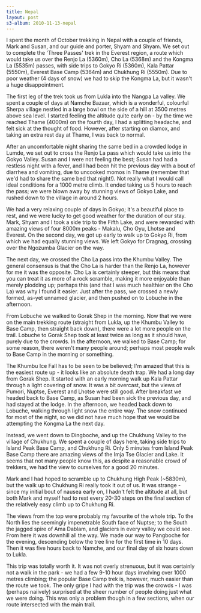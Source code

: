```yaml
--- 
title: Nepal
layout: post
s3-album: 2010-11-13-nepal
---
```



I spent the month of October trekking in Nepal with a couple of friends, Mark
and Susan, and our guide and porter, Shyam and Shyam. We set out to complete
the 'Three Passes' trek in the Everest region, a route which would take us
over the Renjo La (5360m), Cho La (5368m) and the Kongma La (5535m) passes,
with side trips to Gokyo Ri (5360m), Kala Pattar (5550m), Everest Base Camp
(5364m) and Chukhung Ri (5550m). Due to poor weather (4 days of snow) we had
to skip the Kongma La, but it wasn't a huge disappointment.


The first leg of the trek took us from Lukla into the Nangpa La valley. We
spent a couple of days at Namche Bazaar, which is a wonderful, colourful
Sherpa village nestled in a large bowl on the side of a hill at 3500 metres
above sea level. I started feeling the altitude quite early on - by the time
we reached Thame (4000m) on the fourth day, I had a splitting headache, and
felt sick at the thought of food. However, after starting on diamox, and
taking an extra rest day at Thame, I was back to normal.


After an uncomfortable night sharing the same bed in a crowded lodge in Lumde,
we set out to cross the Renjo La pass which would take us into the Gokyo
Valley. Susan and I were not feeling the best; Susan had had a restless night
with a fever, and I had been hit the previous day with a bout of diarrhea and
vomiting, due to uncooked momos in Thame (remember that we'd had to share the
same bed that night!). Not really what I would call ideal conditions for a
1000 metre climb. It ended taking us 5 hours to reach the pass; we were blown
away by stunning views of Gokyo Lake, and rushed down to the village in around
2 hours.


We had a very relaxing couple of days in Gokyo; it's a beautiful place to
rest, and we were lucky to get good weather for the duration of our
stay. Mark, Shyam and I took a side trip to the Fifth Lake, and were rewarded
with amazing views of four 8000m peaks - Makalu, Cho Oyu, Lhotse and
Everest. On the second day, we got up early to walk up to Gokyo Ri, from which
we had equally stunning views. We left Gokyo for Dragnag, crossing over the
Ngozumba Glacier on the way.


The next day, we crossed the Cho La pass into the Khumbu Valley. The general
consensus is that the Cho La is harder than the Renjo La, however for me it
was the opposite. Cho La is certainly steeper, but this means that you can
treat it as more of a rock scramble, making it more enjoyable than merely
plodding up; perhaps this (and that I was much healthier on the Cho La) was
why I found it easier. Just after the pass, we crossed a newly formed, as-yet
unnamed glacier, and then pushed on to Lobuche in the afternoon.


From Lobuche we walked to Gorak Shep in the morning. Now that we were on the
main trekking route (straight from Lukla, up the Khumbu Valley to Base Camp,
then straight back down), there were a lot more people on the trail. Lobuche
to Gorak Shep took at least twice as long as it should have, purely due to the
crowds. In the afternoon, we walked to Base Camp; for some reason, there
weren't many people around; perhaps most people walk to Base Camp in the
morning or something.


The Khumbu Ice Fall has to be seen to be believed; I'm amazed that this is the
easiest route up - it looks like an absolute death trap.  We had a long day
from Gorak Shep. It started with an early morning walk up Kala Pattar through
a light covering of snow. It was a bit overcast, but the views of Pumori,
Nuptse, Everest and Lhotse were still good. After breakfast we headed back to
Base Camp, as Susan had been sick the previous day, and had stayed at the
lodge. In the afternoon, we headed back down to Lobuche, walking through light
snow the entire way. The snow continued for most of the night, so we did not
have much hope that we would be attempting the Kongma La the next day.


Instead, we went down to Dingboche, and up the Chukhung Valley to the village
of Chukhung. We spent a couple of days here, taking side trips to Island Peak
Base Camp, and Chukhung Ri. Only 5 minutes from Island Peak Base Camp there
are amazing views of the Imja Tse Glacier and Lake. It seems that not many
people know this, as despite a reasonable crowd of trekkers, we had the view
to ourselves for a good 20 minutes.


Mark and I had hoped to scramble up to Chukhung High Peak (~5830m), but the
walk up to Chukhung Ri really took it out of us. It was strange - since my
initial bout of nausea early on, I hadn't felt the altitude at all, but both
Mark and myself had to rest every 20-30 steps on the final section of the
relatively easy climb up to Chukhung Ri.


The views from the top were probably my favourite of the whole trip. To the
North lies the seemingly impenetrable South face of Nuptse; to the South the
jagged spire of Ama Dablam, and glaciers in every valley we could see.  From
here it was downhill all the way. We made our way to Pangboche for the
evening, descending below the tree line for the first time in 10 days. Then it
was five hours back to Namche, and our final day of six hours down to Lukla.


This trip was totally worth it. It was not overly strenuous, but it was
certainly not a walk in the park - we had a few 9-10 hour days involving over
1000 metres climbing; the popular Base Camp trek is, however, much easier than
the route we took. The only gripe I had with the trip was the crowds - I was
(perhaps naiively) surprised at the sheer number of people doing just what we
were doing. This was only a problem though in a few sections, when our route
intersected with the main trail.


